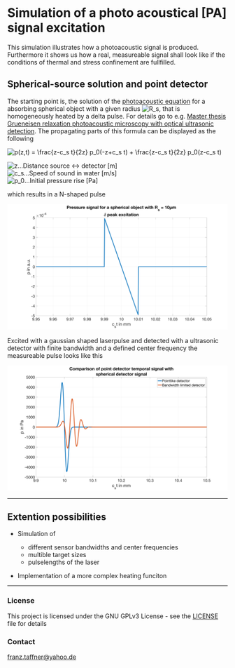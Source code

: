 # Simulation of a photo acoustical [PA] signal excitation

This simulation illustrates how a photoacoustic signal is produced.
Furthermore it shows us how a real, measureable signal shall look like if the conditions of thermal and stress confinement are fullfilled. 

## Spherical-source solution and point detector

The starting point is, the solution of the [photoacoustic equation](https://en.wikipedia.org/wiki/Photoacoustic_imaging#General_equation) for a absorbing spherical object with a given radius ![R_s](https://render.githubusercontent.com/render/math?math=R_s), that is homogeneously heated by a delta pulse. For details go to e.g. [Master thesis
Grueneisen relaxation photoacoustic microscopy with optical ultrasonic detection](https://github.com/fxat/Master_thesis__GR-PAM_and_OUSD/blob/master/thesis/main.pdf).
The propagating parts of this formula can be displayed as the following

![p(z,t) = \frac{z-c_s t}{2z} p_0(-z+c_s t) + \frac{z-c_s t}{2z} p_0(z-c_s t)](https://render.githubusercontent.com/render/math?math=p(z%2Ct)%20%3D%20%5Cfrac%7Bz-c_s%20t%7D%7B2z%7D%20p_0(-z%2Bc_s%20t)%20%2B%20%5Cfrac%7Bz-c_s%20t%7D%7B2z%7D%20p_0(z-c_s%20t))

![z](https://render.githubusercontent.com/render/math?math=z)...Distance source <-> detector [m]  
![c_s](https://render.githubusercontent.com/render/math?math=c_s)...Speed of sound in water [m/s]  
![p_0](https://render.githubusercontent.com/render/math?math=p_0)...Initial pressure rise [Pa]  

which results in a N-shaped pulse

![](https://github.com/fxat/Master_thesis__GR-PAM_and_OUSD/blob/master/thesis/02_principles_of_photoacoustics/images/nShape.png)

Excited with a gaussian shaped laserpulse and detected with a ultrasonic detector with finite bandwidth and a defined center frequency the measureable pulse looks like this

![](https://github.com/fxat/Master_thesis__GR-PAM_and_OUSD/blob/master/thesis/02_principles_of_photoacoustics/images/timeSphericalDet.png)

****
## Extention possibilities

* Simulation of 
  * different sensor bandwidths and center frequencies
  * multible target sizes 
  * pulselengths of the laser
  
* Implementation of a more complex heating funciton

****

### License
This project is licensed under the GNU GPLv3 License - see the [LICENSE](https://github.com/fxat/simulationPAsignal/blob/master/LICENSE) file for details

### Contact

franz.taffner@yahoo.de
